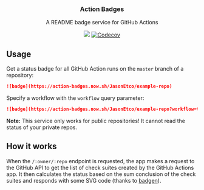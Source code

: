 <h3 align="center">Action Badges</h3>
<p align="center">A README badge service for GitHub Actions<p>
<p align="center"><img src="https://action-badges.now.sh/JasonEtco/action-badges?workflow=Test my code" /> <a href="https://codecov.io/gh/JasonEtco/action-badges/"><img src="https://badgen.now.sh/codecov/c/github/JasonEtco/action-badges" alt="Codecov"></a></p>

## Usage

Get a status badge for all GitHub Action runs on the `master` branch of a repository:

```md
![badge](https://action-badges.now.sh/JasonEtco/example-repo)
```

Specify a workflow with the `workflow` query parameter:

```md
![badge](https://action-badges.now.sh/JasonEtco/example-repo?workflow=test-on-push)
```

**Note:** This service only works for public repositories! It cannot read the status of your private repos.

## How it works

When the `/:owner/:repo` endpoint is requested, the app makes a request to the GitHub API to get the list of check suites created by the GitHub Actions app. It then calculates the status based on the sum conclusion of the check suites and responds with some SVG code (thanks to [badgen](https://github.com/amio/badgen)).

